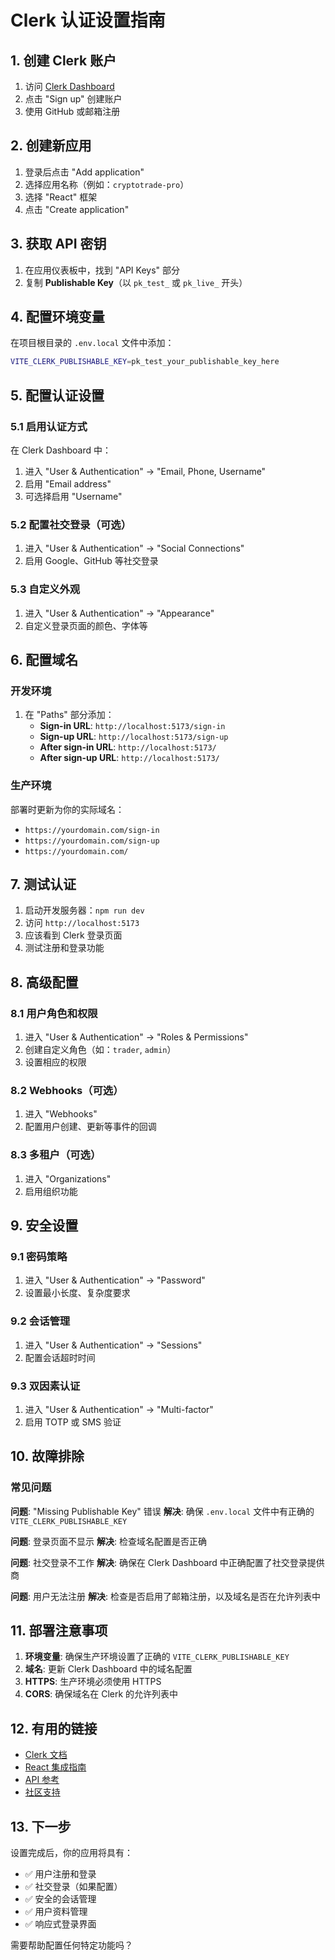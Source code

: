 # Clerk 认证设置指南

## 1. 创建 Clerk 账户

1. 访问 [Clerk Dashboard](https://dashboard.clerk.com/)
2. 点击 "Sign up" 创建账户
3. 使用 GitHub 或邮箱注册

## 2. 创建新应用

1. 登录后点击 "Add application"
2. 选择应用名称（例如：`cryptotrade-pro`）
3. 选择 "React" 框架
4. 点击 "Create application"

## 3. 获取 API 密钥

1. 在应用仪表板中，找到 "API Keys" 部分
2. 复制 **Publishable Key**（以 `pk_test_` 或 `pk_live_` 开头）

## 4. 配置环境变量

在项目根目录的 `.env.local` 文件中添加：

```bash
VITE_CLERK_PUBLISHABLE_KEY=pk_test_your_publishable_key_here
```

## 5. 配置认证设置

### 5.1 启用认证方式
在 Clerk Dashboard 中：
1. 进入 "User & Authentication" → "Email, Phone, Username"
2. 启用 "Email address"
3. 可选择启用 "Username"

### 5.2 配置社交登录（可选）
1. 进入 "User & Authentication" → "Social Connections"
2. 启用 Google、GitHub 等社交登录

### 5.3 自定义外观
1. 进入 "User & Authentication" → "Appearance"
2. 自定义登录页面的颜色、字体等

## 6. 配置域名

### 开发环境
1. 在 "Paths" 部分添加：
   - **Sign-in URL**: `http://localhost:5173/sign-in`
   - **Sign-up URL**: `http://localhost:5173/sign-up`
   - **After sign-in URL**: `http://localhost:5173/`
   - **After sign-up URL**: `http://localhost:5173/`

### 生产环境
部署时更新为你的实际域名：
- `https://yourdomain.com/sign-in`
- `https://yourdomain.com/sign-up`
- `https://yourdomain.com/`

## 7. 测试认证

1. 启动开发服务器：`npm run dev`
2. 访问 `http://localhost:5173`
3. 应该看到 Clerk 登录页面
4. 测试注册和登录功能

## 8. 高级配置

### 8.1 用户角色和权限
1. 进入 "User & Authentication" → "Roles & Permissions"
2. 创建自定义角色（如：`trader`, `admin`）
3. 设置相应的权限

### 8.2 Webhooks（可选）
1. 进入 "Webhooks"
2. 配置用户创建、更新等事件的回调

### 8.3 多租户（可选）
1. 进入 "Organizations"
2. 启用组织功能

## 9. 安全设置

### 9.1 密码策略
1. 进入 "User & Authentication" → "Password"
2. 设置最小长度、复杂度要求

### 9.2 会话管理
1. 进入 "User & Authentication" → "Sessions"
2. 配置会话超时时间

### 9.3 双因素认证
1. 进入 "User & Authentication" → "Multi-factor"
2. 启用 TOTP 或 SMS 验证

## 10. 故障排除

### 常见问题

**问题**: "Missing Publishable Key" 错误
**解决**: 确保 `.env.local` 文件中有正确的 `VITE_CLERK_PUBLISHABLE_KEY`

**问题**: 登录页面不显示
**解决**: 检查域名配置是否正确

**问题**: 社交登录不工作
**解决**: 确保在 Clerk Dashboard 中正确配置了社交登录提供商

**问题**: 用户无法注册
**解决**: 检查是否启用了邮箱注册，以及域名是否在允许列表中

## 11. 部署注意事项

1. **环境变量**: 确保生产环境设置了正确的 `VITE_CLERK_PUBLISHABLE_KEY`
2. **域名**: 更新 Clerk Dashboard 中的域名配置
3. **HTTPS**: 生产环境必须使用 HTTPS
4. **CORS**: 确保域名在 Clerk 的允许列表中

## 12. 有用的链接

- [Clerk 文档](https://clerk.com/docs)
- [React 集成指南](https://clerk.com/docs/quickstarts/get-started-with-react)
- [API 参考](https://clerk.com/docs/reference)
- [社区支持](https://clerk.com/community)

## 13. 下一步

设置完成后，你的应用将具有：
- ✅ 用户注册和登录
- ✅ 社交登录（如果配置）
- ✅ 安全的会话管理
- ✅ 用户资料管理
- ✅ 响应式登录界面

需要帮助配置任何特定功能吗？ 